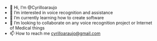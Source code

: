 - 👋 Hi, I’m @Cyrilloaraujo
- 👀 I’m interested in voice recognition and assistance 
- 🌱 I’m currently learning how to create software
- 💞️ I’m looking to collaborate on any voice recognition project or Internet of Medical things
- 📫 How to reach me cyrilloaraujo@gmail.com

<!---
Cyrilloaraujo/Cyrilloaraujo is a ✨ special ✨ repository because its `README.md` (this file) appears on your GitHub profile.
You can click the Preview link to take a look at your changes.
--->
